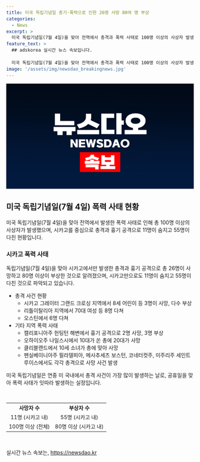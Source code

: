 ```yaml
---
title: 미국 독립기념일 총기·폭력으로 인한 26명 사망 80여 명 부상
categories:
  - News
excerpt: >
  미국 독립기념일(7월 4일)을 맞아 전역에서 총격과 폭력 사태로 100명 이상의 사상자 발생. 시카고에서만 11명 사망, 55명 부상. 헌팅턴 해변에서 흉기 공격으로 2명 사망, 경찰이 사건 현장을 통제 중. 다른 지역에서도 총격으로 사망자 발생, 독립기념일은 미 국내 총격 사건이 많이 발생하는 날로 알려져 있음. 2022년에는 시카고 인근에서 퍼레이드 도중 총기 난사 사건으로 7명 사망한 바 있음._PREF_SPLIT_
feature_text: >
  ## adskorea 실시간 뉴스 속보입니다.

  미국 독립기념일(7월 4일)을 맞아 전역에서 총격과 폭력 사태로 100명 이상의 사상자 발생. 시카고에서만 11명 사망, 55명 부상. 헌팅턴 해변에서 흉기 공격으로 2명 사망, 경찰이 사건 현장을 통제 중. 다른 지역에서도 총격으로 사망자 발생, 독립기념일은 미 국내 총격 사건이 많이 발생하는 날로 알려져 있음. 2022년에는 시카고 인근에서 퍼레이드 도중 총기 난사 사건으로 7명 사망한 바 있음._PREF_SPLIT_
image: '/assets/img/newsdao_breakingnews.jpg'
---
```


<p><img src="/assets/img/newsdao_breakingnews.jpg" alt="adskorea 속보" /></p>

<h2 data-ke-size="size26">미국 독립기념일(7월 4일) 폭력 사태 현황</h2>

<p data-ke-size="size16">미국 독립기념일(7월 4일)을 맞아 전역에서 발생한 폭력 사태로 인해 총 100명 이상의 사상자가 발생했으며, 시카고를 중심으로 총격과 흉기 공격으로 11명이 숨지고 55명이 다친 현황입니다.</p>

<h3>시카고 폭력 사태</h3>

<p data-ke-size="size16">독립기념일(7월 4일)을 맞아 시카고에서만 발생한 총격과 흉기 공격으로 총 26명이 사망하고 80명 이상이 부상한 것으로 알려졌으며, 시카고만으로도 11명이 숨지고 55명이 다친 것으로 파악되고 있습니다.</p>

<ul>
  <li>총격 사건 현황
    <ul>
      <li>시카고 그레이터 그랜드 크로싱 지역에서 8세 어린이 등 3명이 사망, 다수 부상</li>
      <li>리틀이탈리아 지역에서 70대 여성 등 8명 다쳐</li>
      <li>오스틴에서 6명 다쳐</li>
    </ul>
  </li>
  <li>기타 지역 폭력 사태
    <ul>
      <li>캘리포니아주 헌팅턴 해변에서 흉기 공격으로 2명 사망, 3명 부상</li>
      <li>오하이오주 나일스시에서 10대가 쏜 총에 20대가 사망</li>
      <li>클리블랜드에서 10세 소녀가 총에 맞아 사망</li>
      <li>펜실베이니아주 필라델피아, 메사추세츠 보스턴, 코네터컷주, 미주리주 세인트루이스에서도 각각 총격으로 사망 사건 발생</li>
    </ul>
  </li>
</ul>

<p data-ke-size="size16">미국 독립기념일은 연중 미 국내에서 총격 사건이 가장 많이 발생하는 날로, 공휴일을 맞아 폭력 사태가 잇따라 발생하는 실정입니다.</p>

<p data-ke-size="size16">&nbsp;</p>

<table>
  <tbody>
    <tr>
      <td style="text-align: center; height: 17px;"><b>사망자 수</b></td>
      <td style="text-align: center; height: 17px;"><b>부상자 수</b></td>
    </tr>
    <tr>
      <td style="text-align: center; height: 17px;">11명 (시카고 내)</td>
      <td style="text-align: center; height: 17px;">55명 (시카고 내)</td>
    </tr>
    <tr>
      <td style="text-align: center; height: 17px;">100명 이상 (전체)</td>
      <td style="text-align: center; height: 17px;">80명 이상 (시카고 내)</td>
    </tr>
  </tbody>
</table>

<p data-ke-size="size16">&nbsp;</p>
실시간 뉴스 속보는, <a href="https://newsdao.kr" rel="dofollow">https://newsdao.kr</a>


